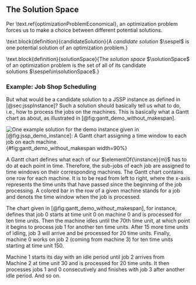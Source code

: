 ## The Solution Space

Per \text.ref{optimizationProblemEconomical}, an optimization problem forces us to make a choice between different potential solutions.

\text.block{definition}{candidateSolution}{A *candidate solution*&nbsp;$\sespel$ is one potential solution of an optimization problem.}

\text.block{definition}{solutionSpace}{The *solution space*&nbsp;$\solutionSpace$ of an optimization problem is the set of all of its candidate solutions&nbsp;$\sespel\in\solutionSpace$.}

### Example: Job Shop Scheduling

But what would be a candidate solution to a JSSP instance as defined in [@sec:jsspInstance]?
Such a solution should basically tell us what to do, i.e., how to process the jobs on the machines.
This is basically what a Gantt chart as about, as illustrated in [@fig:gantt_demo_without_makespan].

![One example solution for the demo instance given in [@fig:jssp_demo_instance]: A Gantt chart assigning a time window to each job on each machine.](\relative.path{gantt_demo_without_makespan.svgz}){#fig:gantt_demo_without_makespan width=90%}

A Gantt chart defines what each of our $\elementOf{\instance}{m}$ has to do at each point in time.
Therefore, the sub-jobs of each job are assigned to time windows on their corresponding machines.
The Gantt chart contains one row for each machine.
It is to be read from left to right, where the x-axis represents the time units that have passed since the beginning of the job processing.
A colored bar in the row of a given machine stands for a job and denots the time window when the job is processed.

The chart given in [@fig:gantt_demo_without_makespan], for instance, defines that job&nbsp;0 starts at time unit 0 on machine&nbsp;0 and is processed for ten time units.
Then the machine idles until the 70th time unit, at which point it begins to process job&nbsp;1 for another ten time units.
After 15 more time units of idling, job&nbsp;3 will arrive and be processed for 20 time units.
Finally, machine&nbsp;0 works on job&nbsp;2 (coming from machine&nbsp;3) for ten time units starting at time unit 150.

Machine&nbsp;1 starts its day with an idle period until job&nbsp;2 arrives from Machine&nbsp;2 at time unit 30 and is processed for 20 time units.
It then processes jobs&nbsp;1 and 0 consecutively and finishes with job&nbsp;3 after another idle period.
And so on.